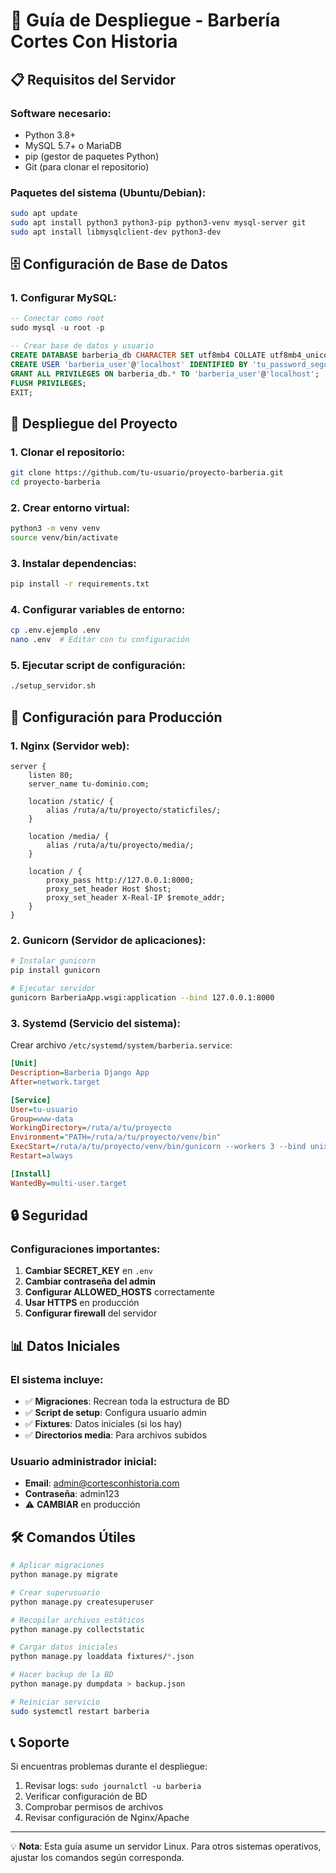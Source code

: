 # 🚀 Guía de Despliegue - Barbería Cortes Con Historia

## 📋 Requisitos del Servidor

### Software necesario:
- Python 3.8+
- MySQL 5.7+ o MariaDB
- pip (gestor de paquetes Python)
- Git (para clonar el repositorio)

### Paquetes del sistema (Ubuntu/Debian):
```bash
sudo apt update
sudo apt install python3 python3-pip python3-venv mysql-server git
sudo apt install libmysqlclient-dev python3-dev
```

## 🗄️ Configuración de Base de Datos

### 1. Configurar MySQL:
```sql
-- Conectar como root
sudo mysql -u root -p

-- Crear base de datos y usuario
CREATE DATABASE barberia_db CHARACTER SET utf8mb4 COLLATE utf8mb4_unicode_ci;
CREATE USER 'barberia_user'@'localhost' IDENTIFIED BY 'tu_password_seguro';
GRANT ALL PRIVILEGES ON barberia_db.* TO 'barberia_user'@'localhost';
FLUSH PRIVILEGES;
EXIT;
```

## 📁 Despliegue del Proyecto

### 1. Clonar el repositorio:
```bash
git clone https://github.com/tu-usuario/proyecto-barberia.git
cd proyecto-barberia
```

### 2. Crear entorno virtual:
```bash
python3 -m venv venv
source venv/bin/activate
```

### 3. Instalar dependencias:
```bash
pip install -r requirements.txt
```

### 4. Configurar variables de entorno:
```bash
cp .env.ejemplo .env
nano .env  # Editar con tu configuración
```

### 5. Ejecutar script de configuración:
```bash
./setup_servidor.sh
```

## 🔧 Configuración para Producción

### 1. Nginx (Servidor web):
```nginx
server {
    listen 80;
    server_name tu-dominio.com;
    
    location /static/ {
        alias /ruta/a/tu/proyecto/staticfiles/;
    }
    
    location /media/ {
        alias /ruta/a/tu/proyecto/media/;
    }
    
    location / {
        proxy_pass http://127.0.0.1:8000;
        proxy_set_header Host $host;
        proxy_set_header X-Real-IP $remote_addr;
    }
}
```

### 2. Gunicorn (Servidor de aplicaciones):
```bash
# Instalar gunicorn
pip install gunicorn

# Ejecutar servidor
gunicorn BarberiaApp.wsgi:application --bind 127.0.0.1:8000
```

### 3. Systemd (Servicio del sistema):
Crear archivo `/etc/systemd/system/barberia.service`:
```ini
[Unit]
Description=Barberia Django App
After=network.target

[Service]
User=tu-usuario
Group=www-data
WorkingDirectory=/ruta/a/tu/proyecto
Environment="PATH=/ruta/a/tu/proyecto/venv/bin"
ExecStart=/ruta/a/tu/proyecto/venv/bin/gunicorn --workers 3 --bind unix:/ruta/a/tu/proyecto/barberia.sock BarberiaApp.wsgi:application
Restart=always

[Install]
WantedBy=multi-user.target
```

## 🔒 Seguridad

### Configuraciones importantes:
1. **Cambiar SECRET_KEY** en `.env`
2. **Cambiar contraseña del admin**
3. **Configurar ALLOWED_HOSTS** correctamente
4. **Usar HTTPS** en producción
5. **Configurar firewall** del servidor

## 📊 Datos Iniciales

### El sistema incluye:
- ✅ **Migraciones**: Recrean toda la estructura de BD
- ✅ **Script de setup**: Configura usuario admin
- ✅ **Fixtures**: Datos iniciales (si los hay)
- ✅ **Directorios media**: Para archivos subidos

### Usuario administrador inicial:
- **Email**: admin@cortesconhistoria.com
- **Contraseña**: admin123
- ⚠️ **CAMBIAR** en producción

## 🛠️ Comandos Útiles

```bash
# Aplicar migraciones
python manage.py migrate

# Crear superusuario
python manage.py createsuperuser

# Recopilar archivos estáticos
python manage.py collectstatic

# Cargar datos iniciales
python manage.py loaddata fixtures/*.json

# Hacer backup de la BD
python manage.py dumpdata > backup.json

# Reiniciar servicio
sudo systemctl restart barberia
```

## 📞 Soporte

Si encuentras problemas durante el despliegue:
1. Revisar logs: `sudo journalctl -u barberia`
2. Verificar configuración de BD
3. Comprobar permisos de archivos
4. Revisar configuración de Nginx/Apache

---

💡 **Nota**: Esta guía asume un servidor Linux. Para otros sistemas operativos, ajustar los comandos según corresponda.
